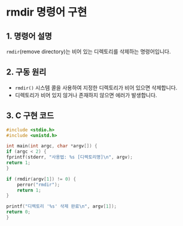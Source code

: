# rmdir 명령어 구현

## 1. 명령어 설명
`rmdir`(remove directory)는 비어 있는 디렉토리를 삭제하는 명령어입니다.

## 2. 구동 원리
- `rmdir()` 시스템 콜을 사용하여 지정한 디렉토리가 비어 있으면 삭제합니다.
- 디렉토리가 비어 있지 않거나 존재하지 않으면 에러가 발생합니다.

## 3. C 구현 코드
```c
#include <stdio.h>
#include <unistd.h>

int main(int argc, char *argv[]) {
if (argc < 2) {
fprintf(stderr, "사용법: %s [디렉토리명]\n", argv);
return 1;
}

if (rmdir(argv[1]) != 0) {
    perror("rmdir");
    return 1;
}

printf("디렉토리 '%s' 삭제 완료\n", argv[1]);
return 0;
}
```
